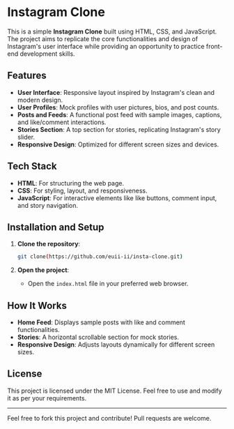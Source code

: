 # Instagram Clone

This is a simple **Instagram Clone** built using HTML, CSS, and JavaScript. The project aims to replicate the core functionalities and design of Instagram's user interface while providing an opportunity to practice front-end development skills.

## Features

- **User Interface**: Responsive layout inspired by Instagram's clean and modern design.
- **User Profiles**: Mock profiles with user pictures, bios, and post counts.
- **Posts and Feeds**: A functional post feed with sample images, captions, and like/comment interactions.
- **Stories Section**: A top section for stories, replicating Instagram's story slider.
- **Responsive Design**: Optimized for different screen sizes and devices.

## Tech Stack

- **HTML**: For structuring the web page.
- **CSS**: For styling, layout, and responsiveness.
- **JavaScript**: For interactive elements like like buttons, comment input, and story navigation.

## Installation and Setup

1. **Clone the repository**:
   ```bash
   git clone(https://github.com/euii-ii/insta-clone.git)
   ```

2. **Open the project**:
   - Open the `index.html` file in your preferred web browser.

## How It Works

- **Home Feed**: Displays sample posts with like and comment functionalities.
- **Stories**: A horizontal scrollable section for mock stories.
- **Responsive Design**: Adjusts layouts dynamically for different screen sizes.

## License

This project is licensed under the MIT License. Feel free to use and modify it as per your requirements.

---

Feel free to fork this project and contribute! Pull requests are welcome.

